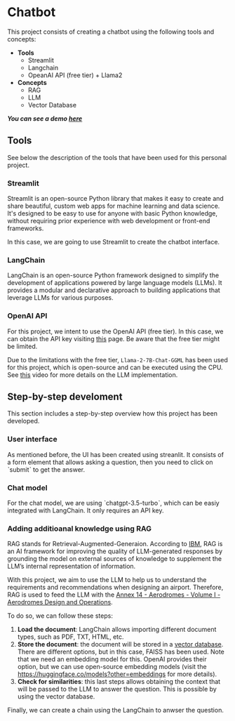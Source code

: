 # Chatbot

This project consists of creating a chatbot using the following tools and concepts:
* **Tools**
  * Streamlit
  * Langchain
  * OpeanAI API (free tier) + Llama2
* **Concepts**
  * RAG
  * LLM
  * Vector Database

**_You can see a demo [here](https://drive.google.com/file/d/1fkwpc55DAhUzZvblGIUhDrKMo6YKUpSV/view?usp=sharing)_**

## Tools

See below the description of the tools that have been used for this personal project.

### Streamlit

Streamlit is an open-source Python library that makes it easy to create and share beautiful, custom web apps for machine learning and data science. It's designed to be easy to use for anyone with basic Python knowledge, without requiring prior experience with web development or front-end frameworks.

In this case, we are going to use Streamlit to create the chatbot interface.


### LangChain

LangChain is an open-source Python framework designed to simplify the development of applications powered by large language models (LLMs). It provides a modular and declarative approach to building applications that leverage LLMs for various purposes.

### OpenAI API

For this project, we intent to use the OpenAI API (free tier). In this case, we can obtain the API key visiting [this](https://platform.openai.com/docs/overview) page. Be aware that the free tier might be limited.

Due to the limitations with the free tier, `Llama-2-7B-Chat-GGML` has been used for this project, which is open-source and can be executed using the CPU. See [this](https://www.youtube.com/watch?v=yhECvKMu8kM&t=4s&ab_channel=1littlecoder) video for more details on the LLM implementation.

## Step-by-step develoment

This section includes a step-by-step overview how this project has been developed.

### User interface

As mentioned before, the UI has been created using streanlit. It consists of a form element that allows asking a question, then you need to click on ˋsubmitˋ to get the answer.

### Chat model

For the chat model, we are using ˋchatgpt-3.5-turboˋ, which can be easiy integrated with LangChain. It only requires an API key.

### Adding additioanal knowledge using RAG

RAG stands for Retrieval-Augmented-Generaion. According to [IBM](https://research.ibm.com/blog/retrieval-augmented-generation-RAG), RAG is an AI framework for improving the quality of LLM-generated responses by grounding the model on external sources of knowledge to supplement the LLM’s internal representation of information.

With this project, we aim to use the LLM to help us to understand the requirements and recommendations when designing an airport. Therefore, RAG is used to feed the LLM with the [Annex 14 - Aerodromes - Volume I - Aerodromes Design and Operations](https://store.icao.int/en/annex-14-aerodromes). 

To do so, we can follow these steps:

1. **Load the document**: LangChain allows importing different document types, such as PDF, TXT, HTML, etc.
2. **Store the document**: the document will be stored in a [vector database](https://www.ibm.com/topics/vector-database). There are different options, but in this case, FAISS has been used. Note that we need an embedding model for this. OpenAI provides their option, but we can use open-source embedding models (visit the https://huggingface.co/models?other=embeddings for more details).
3. **Check for similarities**: this last steps allows obtaining the context that will be passed to the LLM to answer the question. This is possible by using the vector database.


Finally, we can create a chain using the LangChain to anwser the question.
